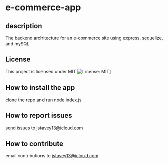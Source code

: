 # e-commerce-app
  ## description
   The backend architecture for an e-commerce site using express, sequelize, and mySQL
  ## License
This project is licensed under MIT
  ![License: MIT](https://img.shields.io/badge/License-MIT-yellow.svg)]

  ## How to install the app
  clone the repo and run node index.js

  ## How to report issues
  send issues to jstavey13@icloud.com

  ## How to contribute
  email contributions to jstavey13@icloud.com